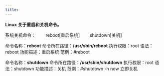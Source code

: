 ```yaml
---
title: 
---
```


**Linux 关于重启和关机命令。**

系统关机命令：
　　reboot[重启系统]
　　shutdown[关机]

命令名称：**reboot**    命令所在路径：**/usr/sbin/reboot**    执行权限：root
语法：reboot   功能描述：重启系统   范例：#reboot 

命令名称：**shutdown**   命令所在路径：**/usr/sbin/shutdown**   执行权限：root
语法：shutdown   功能描述：关机   范例：#shutdown -h now  立即关机
 